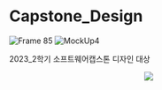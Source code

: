 # Capstone_Design
![Frame 85](https://github.com/j2an777/ForShopPlus/assets/110087099/dbca9136-a5dd-4a17-829c-f9745675a554)
![MockUp4](https://github.com/j2an777/ForShopPlus/assets/110087099/9d012c4e-e5ec-48e9-b00e-709b3995a205)

2023_2학기 소프트웨어캡스톤 디자인 대상

<p align="center">
  <img src="https://github.com/TaeHoonHer/Capstone_Design/assets/110087099/73271b19-19dc-4395-8934-07ec61a573ad">
</p>
